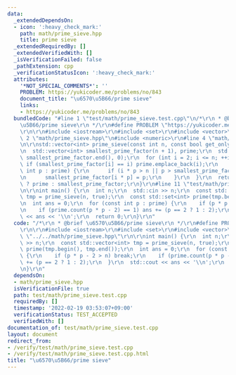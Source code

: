 ```yaml
---
data:
  _extendedDependsOn:
  - icon: ':heavy_check_mark:'
    path: math/prime_sieve.hpp
    title: prime sieve
  _extendedRequiredBy: []
  _extendedVerifiedWith: []
  _isVerificationFailed: false
  _pathExtension: cpp
  _verificationStatusIcon: ':heavy_check_mark:'
  attributes:
    '*NOT_SPECIAL_COMMENTS*': ''
    PROBLEM: https://yukicoder.me/problems/no/843
    document_title: "\u6570\u5B66/prime sieve"
    links:
    - https://yukicoder.me/problems/no/843
  bundledCode: "#line 1 \"test/math/prime_sieve.test.cpp\"\n/*\r\n * @brief \u6570\
    \u5B66/prime sieve\r\n */\r\n#define PROBLEM \"https://yukicoder.me/problems/no/843\"\
    \r\n\r\n#include <iostream>\r\n#include <set>\r\n#include <vector>\r\n\r\n#line\
    \ 2 \"math/prime_sieve.hpp\"\n#include <numeric>\r\n#line 4 \"math/prime_sieve.hpp\"\
    \n\r\nstd::vector<int> prime_sieve(const int n, const bool get_only_prime) {\r\
    \n  std::vector<int> smallest_prime_factor(n + 1), prime;\r\n  std::iota(smallest_prime_factor.begin(),\
    \ smallest_prime_factor.end(), 0);\r\n  for (int i = 2; i <= n; ++i) {\r\n   \
    \ if (smallest_prime_factor[i] == i) prime.emplace_back(i);\r\n    for (const\
    \ int p : prime) {\r\n      if (i * p > n || p > smallest_prime_factor[i]) break;\r\
    \n      smallest_prime_factor[i * p] = p;\r\n    }\r\n  }\r\n  return get_only_prime\
    \ ? prime : smallest_prime_factor;\r\n}\r\n#line 11 \"test/math/prime_sieve.test.cpp\"\
    \n\r\nint main() {\r\n  int n;\r\n  std::cin >> n;\r\n  const std::vector<int>\
    \ tmp = prime_sieve(n, true);\r\n  const std::set<int> prime(tmp.begin(), tmp.end());\r\
    \n  int ans = 0;\r\n  for (const int p : prime) {\r\n    if (p * p - 2 > n) break;\r\
    \n    if (prime.count(p * p - 2) == 1) ans += (p == 2 ? 1 : 2);\r\n  }\r\n  std::cout\
    \ << ans << '\\n';\r\n  return 0;\r\n}\r\n"
  code: "/*\r\n * @brief \u6570\u5B66/prime sieve\r\n */\r\n#define PROBLEM \"https://yukicoder.me/problems/no/843\"\
    \r\n\r\n#include <iostream>\r\n#include <set>\r\n#include <vector>\r\n\r\n#include\
    \ \"../../math/prime_sieve.hpp\"\r\n\r\nint main() {\r\n  int n;\r\n  std::cin\
    \ >> n;\r\n  const std::vector<int> tmp = prime_sieve(n, true);\r\n  const std::set<int>\
    \ prime(tmp.begin(), tmp.end());\r\n  int ans = 0;\r\n  for (const int p : prime)\
    \ {\r\n    if (p * p - 2 > n) break;\r\n    if (prime.count(p * p - 2) == 1) ans\
    \ += (p == 2 ? 1 : 2);\r\n  }\r\n  std::cout << ans << '\\n';\r\n  return 0;\r\
    \n}\r\n"
  dependsOn:
  - math/prime_sieve.hpp
  isVerificationFile: true
  path: test/math/prime_sieve.test.cpp
  requiredBy: []
  timestamp: '2022-02-19 03:53:07+09:00'
  verificationStatus: TEST_ACCEPTED
  verifiedWith: []
documentation_of: test/math/prime_sieve.test.cpp
layout: document
redirect_from:
- /verify/test/math/prime_sieve.test.cpp
- /verify/test/math/prime_sieve.test.cpp.html
title: "\u6570\u5B66/prime sieve"
---
```

